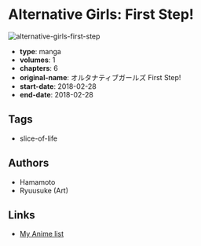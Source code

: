 # Alternative Girls: First Step!

![alternative-girls-first-step](https://cdn.myanimelist.net/images/manga/2/224440.jpg)

-   **type**: manga
-   **volumes**: 1
-   **chapters**: 6
-   **original-name**: オルタナティブガールズ First Step!
-   **start-date**: 2018-02-28
-   **end-date**: 2018-02-28

## Tags

-   slice-of-life

## Authors

-   Hamamoto
-   Ryuusuke (Art)

## Links

-   [My Anime list](https://myanimelist.net/manga/114588/Alternative_Girls__First_Step)
